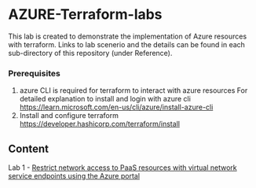 # AZURE-Terraform-labs

This lab is created to demonstrate the implementation of Azure resources with terraform.
Links to lab scenerio and the details can be found in each sub-directory of this repository (under Reference).

### Prerequisites
1. azure CLI is required for terraform to interact with azure resources
   For detailed explanation to install and login with azure cli https://learn.microsoft.com/en-us/cli/azure/install-azure-cli
2. Install and configure terraform https://developer.hashicorp.com/terraform/install
   
## Content
Lab 1 - [Restrict network access to PaaS resources with virtual network service endpoints using the Azure portal](lab-1)
